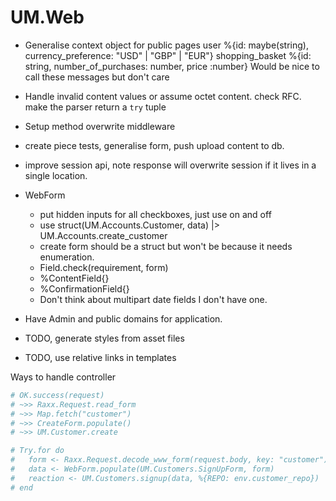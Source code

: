 # UM.Web

- Generalise context object for public pages
  user %{id: maybe(string), currency_preference: "USD" | "GBP" | "EUR"}
  shopping_basket %{id: string, number_of_purchases: number, price :number}
  Would be nice to call these messages but don't care
- Handle invalid content values or assume octet content. check RFC.
  make the parser return a `try` tuple
- Setup method overwrite middleware
- create piece tests, generalise form, push upload content to db.
- improve session api, note response will overwrite session if it lives in a single location.

- WebForm
  - put hidden inputs for all checkboxes, just use on and off
  - use struct(UM.Accounts.Customer, data) |> UM.Accounts.create_customer
  - create form should be a struct but won't be because it needs enumeration.
  - Field.check(requirement, form)
  - %ContentField{}
  - %ConfirmationField{}
  - Don't think about multipart date fields I don't have one.

- Have Admin and public domains for application.
- TODO, generate styles from asset files
- TODO, use relative links in templates

Ways to handle controller

```elixir
# OK.success(request)
# ~>> Raxx.Request.read_form
# ~>> Map.fetch("customer")
# ~>> CreateForm.populate()
# ~>> UM.Customer.create

# Try.for do
#   form <- Raxx.Request.decode_www_form(request.body, key: "customer")
#   data <- WebForm.populate(UM.Customers.SignUpForm, form)
#   reaction <- UM.Customers.signup(data, %{REPO: env.customer_repo})
# end
```
